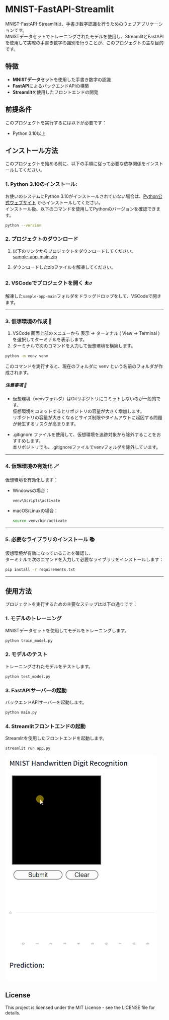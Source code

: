 # MNIST-FastAPI-Streamlit

MNIST-FastAPI-Streamlitは、手書き数字認識を行うためのウェブアプリケーションです。  
MNISTデータセットでトレーニングされたモデルを使用し、StreamlitとFastAPIを使用して実際の手書き数字の識別を行うことが、このプロジェクトの主な目的です。

## 特徴
- **MNISTデータセット**を使用した手書き数字の認識
- **FastAPI**によるバックエンドAPIの構築
- **Streamlit**を使用したフロントエンドの開発

## 前提条件
このプロジェクトを実行するには以下が必要です：
- Python 3.10以上

## インストール方法
このプロジェクトを始める前に、以下の手順に従って必要な依存関係をインストールしてください。

### 1. Python 3.10のインストール:  
お使いのシステムにPython 3.10がインストールされていない場合は、[Python公式ウェブサイト](https://www.python.org/downloads/) からインストールしてください。  
インストール後、以下のコマンドを使用してPythonのバージョンを確認できます。

```bash
python --version
```

### 2. プロジェクトのダウンロード
1. 以下のリンクからプロジェクトをダウンロードしてください。  
[sample-app-main.zip](https://github.com/Gohei/sample-app/archive/refs/heads/main.zip)

2. ダウンロードしたzipファイルを解凍してください。

### 2. VSCodeでプロジェクトを開く ⛹️‍♂️
解凍した`sample-app-main`フォルダをドラッグドロップをして、VSCodeで開きます。

---

### 3. 仮想環境の作成 🔮
1. VSCode 画面上部のメニューから 表示 -> ターミナル ( View -> Terminal ) を選択してターミナルを表示します。
2. ターミナルで次のコマンドを入力して仮想環境を構築します。
```bash
python -m venv venv
```
このコマンドを実行すると、現在のフォルダに venv という名前のフォルダが作成されます。  

##### 注意事項 🚨
- 仮想環境（venvフォルダ）はGitリポジトリにコミットしないのが一般的です。  
仮想環境をコミットするとリポジトリの容量が大きく増加します。  
リポジトリの容量が大きくなるとサイズ制限やタイムアウトに起因する問題が発生するリスクが高まります。

- .gitignore ファイルを使用して、仮想環境を追跡対象から除外することをおすすめします。  
本リポジトリでも、.gitignoreファイルでvenvフォルダを除外しています。

---

### 4. 仮想環境の有効化 🪄
仮想環境を有効化します：
- Windowsの場合：
    ```bash
    venv\Scripts\activate
    ```
- macOS/Linuxの場合：
    ```bash
    source venv/bin/activate
    ```

---

### 5. 必要なライブラリのインストール 📚
仮想環境が有効になっていることを確認し、  
ターミナルで次のコマンドを入力して必要なライブラリをインストールします：
```bash
pip install -r requirements.txt
```

---

## 使用方法
プロジェクトを実行するための主要なステップは以下の通りです：

### 1. モデルのトレーニング
MNISTデータセットを使用してモデルをトレーニングします。
```bash
python train_model.py
```

### 2. モデルのテスト
トレーニングされたモデルをテストします。
```bash
python test_model.py
```

### 3. FastAPIサーバーの起動
バックエンドAPIサーバーを起動します。
```bash
python main.py
```

### 4. Streamlitフロントエンドの起動
Streamlitを使用したフロントエンドを起動します。
```bash
streamlit run app.py
```
![Demo](./gif/demo.gif)

## License
This project is licensed under the MIT License - see the LICENSE file for details.